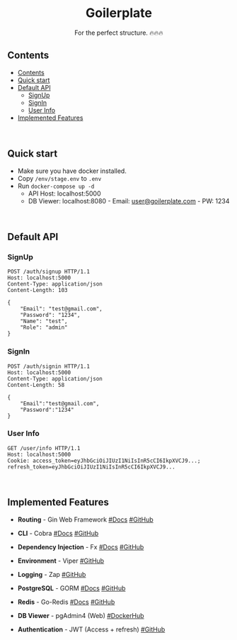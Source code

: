 <h1 align="center">
  <b>Goilerplate</b>
</h1>

<p align="center">
  For the perfect structure. 🔥🔥🔥
</p>

## Contents
- [Contents](#contents)
- [Quick start](#quick-start)
- [Default API](#default-api)
  -   [SignUp](#signup)
  -   [SignIn](#signin)
  -   [User Info](#user-info)
- [Implemented Features](#implemented-features)

<br>

## Quick start
- Make sure you have docker installed.
- Copy `/env/stage.env` to `.env`
- Run `docker-compose up -d`
  - API Host: localhost:5000
  - DB Viewer: localhost:8080 - Email: user@goilerplate.com - PW: 1234

<br>

## Default API
### SignUp
```HTTP
POST /auth/signup HTTP/1.1
Host: localhost:5000
Content-Type: application/json
Content-Length: 103

{
    "Email": "test@gmail.com",
    "Password": "1234",
    "Name": "test",
    "Role": "admin"
}
```

### SignIn
```HTTP
POST /auth/signin HTTP/1.1
Host: localhost:5000
Content-Type: application/json
Content-Length: 58

{
    "Email":"test@gmail.com",
    "Password":"1234"
}
```

### User Info
```HTTP
GET /user/info HTTP/1.1
Host: localhost:5000
Cookie: access_token=eyJhbGciOiJIUzI1NiIsInR5cCI6IkpXVCJ9...; refresh_token=eyJhbGciOiJIUzI1NiIsInR5cCI6IkpXVCJ9...
```

<br>

## Implemented Features
-   <b>Routing</b> - Gin Web Framework [#Docs](https://gin-gonic.com/docs) [#GitHub](https://github.com/gin-gonic/gin)

-   <b>CLI</b> - Cobra [#Docs](https://cobra.dev) [#GitHub](https://github.com/spf13/cobra)

-   <b>Dependency Injection</b> - Fx [#Docs](https://uber-go.github.io/fx/get-started) [#GitHub](https://github.com/uber-go/fx)

-   <b>Environment</b> - Viper [#GitHub](https://github.com/spf13/viper)

-   <b>Logging</b> - Zap [#GitHub](https://github.com/uber-go/zap)

-   <b>PostgreSQL</b> - GORM [#Docs](https://gorm.io/docs) [#GitHub](https://github.com/go-gorm/gorm)

-   <b>Redis</b> - Go-Redis [#Docs](https://redis.uptrace.dev/guide) [#GitHub](https://github.com/go-redis/redis)

-   <b>DB Viewer</b> - pgAdmin4 (Web) [#DockerHub](https://hub.docker.com/r/dpage/pgadmin4)

-   <b>Authentication</b> - JWT (Access + refresh) [#GitHub](https://github.com/golang-jwt/jwt)
